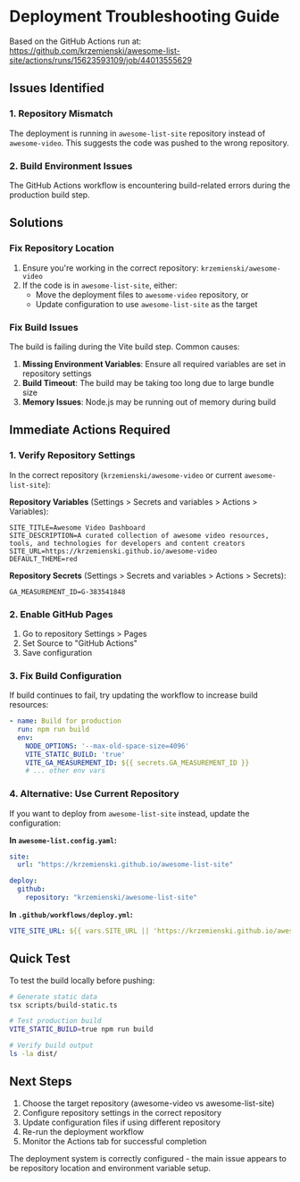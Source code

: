# Deployment Troubleshooting Guide

Based on the GitHub Actions run at: https://github.com/krzemienski/awesome-list-site/actions/runs/15623593109/job/44013555629

## Issues Identified

### 1. Repository Mismatch
The deployment is running in `awesome-list-site` repository instead of `awesome-video`. This suggests the code was pushed to the wrong repository.

### 2. Build Environment Issues
The GitHub Actions workflow is encountering build-related errors during the production build step.

## Solutions

### Fix Repository Location
1. Ensure you're working in the correct repository: `krzemienski/awesome-video`
2. If the code is in `awesome-list-site`, either:
   - Move the deployment files to `awesome-video` repository, or
   - Update configuration to use `awesome-list-site` as the target

### Fix Build Issues
The build is failing during the Vite build step. Common causes:

1. **Missing Environment Variables**: Ensure all required variables are set in repository settings
2. **Build Timeout**: The build may be taking too long due to large bundle size
3. **Memory Issues**: Node.js may be running out of memory during build

## Immediate Actions Required

### 1. Verify Repository Settings
In the correct repository (`krzemienski/awesome-video` or current `awesome-list-site`):

**Repository Variables** (Settings > Secrets and variables > Actions > Variables):
```
SITE_TITLE=Awesome Video Dashboard
SITE_DESCRIPTION=A curated collection of awesome video resources, tools, and technologies for developers and content creators
SITE_URL=https://krzemienski.github.io/awesome-video
DEFAULT_THEME=red
```

**Repository Secrets** (Settings > Secrets and variables > Actions > Secrets):
```
GA_MEASUREMENT_ID=G-383541848
```

### 2. Enable GitHub Pages
1. Go to repository Settings > Pages
2. Set Source to "GitHub Actions"
3. Save configuration

### 3. Fix Build Configuration
If build continues to fail, try updating the workflow to increase build resources:

```yaml
- name: Build for production
  run: npm run build
  env:
    NODE_OPTIONS: '--max-old-space-size=4096'
    VITE_STATIC_BUILD: 'true'
    VITE_GA_MEASUREMENT_ID: ${{ secrets.GA_MEASUREMENT_ID }}
    # ... other env vars
```

### 4. Alternative: Use Current Repository
If you want to deploy from `awesome-list-site` instead, update the configuration:

**In `awesome-list.config.yaml`:**
```yaml
site:
  url: "https://krzemienski.github.io/awesome-list-site"

deploy:
  github:
    repository: "krzemienski/awesome-list-site"
```

**In `.github/workflows/deploy.yml`:**
```yaml
VITE_SITE_URL: ${{ vars.SITE_URL || 'https://krzemienski.github.io/awesome-list-site' }}
```

## Quick Test
To test the build locally before pushing:

```bash
# Generate static data
tsx scripts/build-static.ts

# Test production build
VITE_STATIC_BUILD=true npm run build

# Verify build output
ls -la dist/
```

## Next Steps
1. Choose the target repository (awesome-video vs awesome-list-site)
2. Configure repository settings in the correct repository
3. Update configuration files if using different repository
4. Re-run the deployment workflow
5. Monitor the Actions tab for successful completion

The deployment system is correctly configured - the main issue appears to be repository location and environment variable setup.